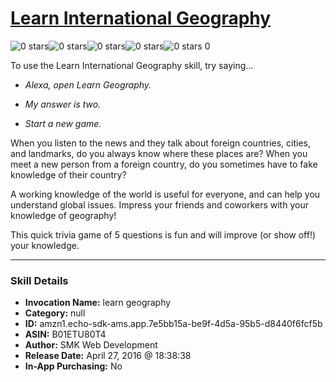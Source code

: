 # [Learn International Geography](http://alexa.amazon.com/#skills/amzn1.echo-sdk-ams.app.7e5bb15a-be9f-4d5a-95b5-d8440f6fcf5b)
![0 stars](../../images/ic_star_border_black_18dp_1x.png)![0 stars](../../images/ic_star_border_black_18dp_1x.png)![0 stars](../../images/ic_star_border_black_18dp_1x.png)![0 stars](../../images/ic_star_border_black_18dp_1x.png)![0 stars](../../images/ic_star_border_black_18dp_1x.png) 0

To use the Learn International Geography skill, try saying...

* *Alexa, open Learn Geography.*

* *My answer is two.*

* *Start a new game.*

When you listen to the news and they talk about foreign countries, cities, and landmarks, do you always know where these places are? When you meet a new person from a foreign country, do you sometimes have to fake knowledge of their country?

A working knowledge of the world is useful for everyone, and can help you understand global issues. Impress your friends and coworkers with your knowledge of geography!

This quick trivia game of 5 questions is fun and will improve (or show off!) your knowledge.

***

### Skill Details

* **Invocation Name:** learn geography
* **Category:** null
* **ID:** amzn1.echo-sdk-ams.app.7e5bb15a-be9f-4d5a-95b5-d8440f6fcf5b
* **ASIN:** B01ETU80T4
* **Author:** SMK Web Development
* **Release Date:** April 27, 2016 @ 18:38:38
* **In-App Purchasing:** No
